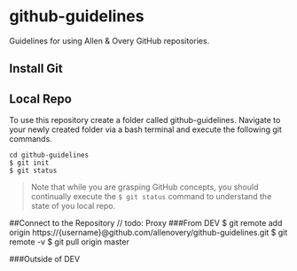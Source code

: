 github-guidelines
=================

Guidelines for using Allen &amp; Overy GitHub repositories.

## Install Git

## Local Repo
To use this repository create a folder called github-guidelines.  Navigate to your newly created folder via a bash terminal and execute the following git commands. 

```
cd github-guidelines
$ git init
$ git status
````

>Note that while you are grasping GitHub concepts, you should continually execute the `$ git status` command to understand the state of you local repo.

##Connect to the Repository
// todo: Proxy
###From DEV
$ git remote add origin https://{username}@github.com/allenovery/github-guidelines.git
$ git remote -v
$ git pull origin master

###Outside of DEV
